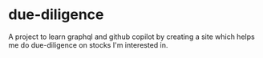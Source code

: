 # due-diligence
A project to learn graphql and github copilot by creating a site which helps me do due-diligence on stocks I'm interested in.
